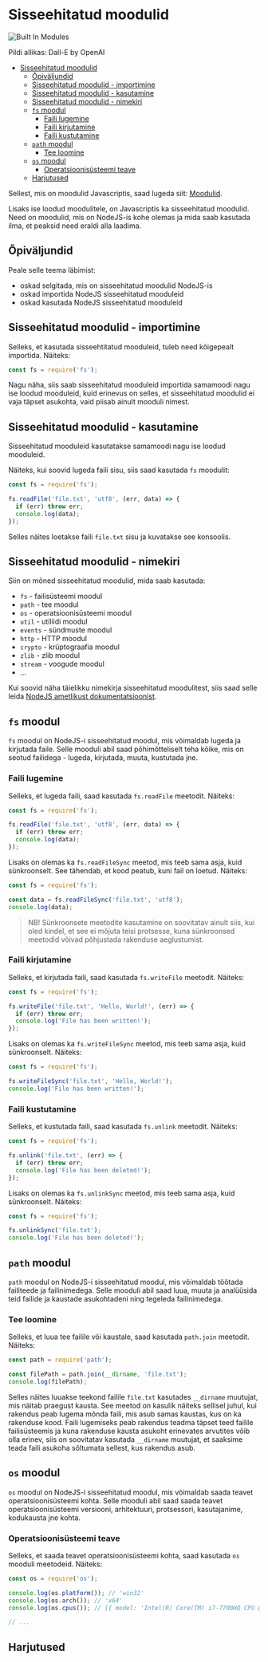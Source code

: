 # Sisseehitatud moodulid

![Built In Modules](Built-In-Modules.webp)

Pildi allikas: Dall-E by OpenAI

- [Sisseehitatud moodulid](#sisseehitatud-moodulid)
  - [Õpiväljundid](#õpiväljundid)
  - [Sisseehitatud moodulid - importimine](#sisseehitatud-moodulid---importimine)
  - [Sisseehitatud moodulid - kasutamine](#sisseehitatud-moodulid---kasutamine)
  - [Sisseehitatud moodulid - nimekiri](#sisseehitatud-moodulid---nimekiri)
  - [`fs` moodul](#fs-moodul)
    - [Faili lugemine](#faili-lugemine)
    - [Faili kirjutamine](#faili-kirjutamine)
    - [Faili kustutamine](#faili-kustutamine)
  - [`path` moodul](#path-moodul)
    - [Tee loomine](#tee-loomine)
  - [`os` moodul](#os-moodul)
    - [Operatsioonisüsteemi teave](#operatsioonisüsteemi-teave)
  - [Harjutused](#harjutused)

Sellest, mis on moodulid Javascriptis, saad lugeda siit: [Moodulid](../Modules/README.md).

Lisaks ise loodud moodulitele, on Javascriptis ka sisseehitatud moodulid. Need on moodulid, mis on NodeJS-is kohe olemas ja mida saab kasutada ilma, et peaksid need eraldi alla laadima.

## Õpiväljundid

Peale selle teema läbimist:

- oskad selgitada, mis on sisseehitatud moodulid NodeJS-is
- oskad importida NodeJS sisseehitatud mooduleid
- oskad kasutada NodeJS sisseehitatud mooduleid

## Sisseehitatud moodulid - importimine

Selleks, et kasutada sisseehtitatud mooduleid, tuleb need kõigepealt importida.
Näiteks:

```javascript
const fs = require('fs');
```

Nagu näha, siis saab sisseehitatud mooduleid importida samamoodi nagu ise loodud mooduleid, kuid erinevus on selles, et sisseehitatud moodulid ei vaja täpset asukohta, vaid piisab ainult mooduli nimest.

## Sisseehitatud moodulid - kasutamine

Sisseehitatud mooduleid kasutatakse samamoodi nagu ise loodud mooduleid.

Näiteks, kui soovid lugeda faili sisu, siis saad kasutada `fs` moodulit:

```javascript
const fs = require('fs');

fs.readFile('file.txt', 'utf8', (err, data) => {
  if (err) throw err;
  console.log(data);
});
```

Selles näites loetakse faili `file.txt` sisu ja kuvatakse see konsoolis.

## Sisseehitatud moodulid - nimekiri

Siin on mõned sisseehitatud moodulid, mida saab kasutada:

- `fs` - failisüsteemi moodul
- `path` - tee moodul
- `os` - operatsioonisüsteemi moodul
- `util` - utiliidi moodul
- `events` - sündmuste moodul
- `http` - HTTP moodul
- `crypto` - krüptograafia moodul
- `zlib` - zlib moodul
- `stream` - voogude moodul
- ...

Kui soovid näha täielikku nimekirja sisseehitatud moodulitest, siis saad selle leida [NodeJS ametlikust dokumentatsioonist](https://nodejs.org/dist/latest-v19.x/docs/api/).

## `fs` moodul

`fs` moodul on NodeJS-i sisseehitatud moodul, mis võimaldab lugeda ja kirjutada faile. Selle mooduli abil saad põhimõtteliselt teha kõike, mis on seotud failidega - lugeda, kirjutada, muuta, kustutada jne.

### Faili lugemine

Selleks, et lugeda faili, saad kasutada `fs.readFile` meetodit. Näiteks:

```javascript
const fs = require('fs');

fs.readFile('file.txt', 'utf8', (err, data) => {
  if (err) throw err;
  console.log(data);
});
```

Lisaks on olemas ka `fs.readFileSync` meetod, mis teeb sama asja, kuid sünkroonselt. See tähendab, et kood peatub, kuni fail on loetud. Näiteks:

```javascript
const fs = require('fs');

const data = fs.readFileSync('file.txt', 'utf8');
console.log(data);
```

> NB! Sünkroonsete meetodite kasutamine on soovitatav ainult siis, kui oled kindel, et see ei mõjuta teisi protsesse, kuna sünkroonsed meetodid võivad põhjustada rakenduse aeglustumist.

### Faili kirjutamine

Selleks, et kirjutada faili, saad kasutada `fs.writeFile` meetodit. Näiteks:

```javascript
const fs = require('fs');

fs.writeFile('file.txt', 'Hello, World!', (err) => {
  if (err) throw err;
  console.log('File has been written!');
});
```

Lisaks on olemas ka `fs.writeFileSync` meetod, mis teeb sama asja, kuid sünkroonselt. Näiteks:

```javascript
const fs = require('fs');

fs.writeFileSync('file.txt', 'Hello, World!');
console.log('File has been written!');
```

### Faili kustutamine

Selleks, et kustutada faili, saad kasutada `fs.unlink` meetodit. Näiteks:

```javascript
const fs = require('fs');

fs.unlink('file.txt', (err) => {
  if (err) throw err;
  console.log('File has been deleted!');
});
```

Lisaks on olemas ka `fs.unlinkSync` meetod, mis teeb sama asja, kuid sünkroonselt. Näiteks:

```javascript
const fs = require('fs');

fs.unlinkSync('file.txt');
console.log('File has been deleted!');
```

## `path` moodul

`path` moodul on NodeJS-i sisseehitatud moodul, mis võimaldab töötada failiteede ja failinimedega. Selle mooduli abil saad luua, muuta ja analüüsida teid failide ja kaustade asukohtadeni ning tegeleda failinimedega.

### Tee loomine

Selleks, et luua tee failile või kaustale, saad kasutada `path.join` meetodit. Näiteks:

```javascript
const path = require('path');

const filePath = path.join(__dirname, 'file.txt');
console.log(filePath);
```

Selles näites luuakse teekond failile `file.txt` kasutades `__dirname` muutujat, mis näitab praegust kausta. See meetod on kasulik näiteks sellisel juhul, kui rakendus peab lugema mõnda faili, mis asub samas kaustas, kus on ka rakenduse kood. Faili lugemiseks peab rakendus teadma täpset teed failile failisüsteemis ja kuna rakenduse kausta asukoht erinevates arvutites võib olla erinev, siis on soovitatav kasutada `__dirname` muutujat, et saaksime teada faili asukoha sõltumata sellest, kus rakendus asub.

## `os` moodul

`os` moodul on NodeJS-i sisseehitatud moodul, mis võimaldab saada teavet operatsioonisüsteemi kohta. Selle mooduli abil saad saada teavet operatsioonisüsteemi versiooni, arhitektuuri, protsessori, kasutajanime, kodukausta jne kohta.

### Operatsioonisüsteemi teave

Selleks, et saada teavet operatsioonisüsteemi kohta, saad kasutada `os` mooduli meetodeid. Näiteks:

```javascript
const os = require('os');

console.log(os.platform()); // 'win32'
console.log(os.arch()); // 'x64'
console.log(os.cpus()); // [{ model: 'Intel(R) Core(TM) i7-7700HQ CPU @ 2.80GHz', speed: 2808, times: { user: 0, nice: 0, sys: 0, idle: 0, irq: 0 } }]

// ...
```

## Harjutused

